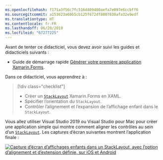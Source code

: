 ```yaml
---
ms.openlocfilehash: f171a3f56c7fc516d409400aefa7e097e6ccbff6
ms.sourcegitcommit: a153623a69b5cb125f672df8007838afa32e9edf
ms.translationtype: HT
ms.contentlocale: fr-FR
ms.lasthandoff: 06/20/2019
ms.locfileid: "67277225"
---
```

Avant de tenter ce didacticiel, vous devez avoir suivi les guides et didacticiels suivants :

- Guide de démarrage rapide [Générer votre première application Xamarin.Forms](~/get-started/first-app/index.md).

Dans ce didacticiel, vous apprendrez à :

> [!div class="checklist"]
> - Créer un [`StackLayout`](xref:Xamarin.Forms.StackLayout) Xamarin.Forms en XAML.
> - Spécifier l’orientation du `StackLayout`.
> - Contrôler l’alignement et l’expansion de l’affichage enfant dans le `StackLayout`.

Vous allez utiliser Visual Studio 2019 ou Visual Studio pour Mac pour créer une application simple qui montre comment aligner les contrôles au sein d’un [`StackLayout`](xref:Xamarin.Forms.StackLayout). Les captures d’écran suivantes montrent l’application finale :

[![Capture d’écran d’affichages enfants dans un StackLayout, avec l’option d’alignement et d’extension définie, sur iOS et Android](../images/alignment-expansion-reduced.png "StackLayout contenant des instances Label, avec option d’alignement et d’extension définie")](../images/alignment-expansion-large.png#lightbox "StackLayout contenant des instances Label, avec option d’alignement et d’extension définie")
